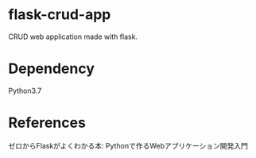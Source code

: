 # flask-crud-app
CRUD web application made with flask.

# Dependency
Python3.7


# References
ゼロからFlaskがよくわかる本: Pythonで作るWebアプリケーション開発入門
